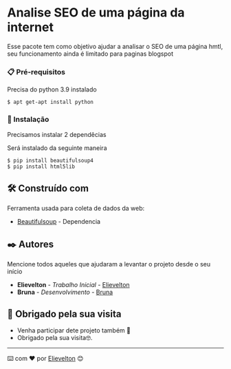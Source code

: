 # Analise SEO de uma página da internet

Esse pacote tem como objetivo ajudar a analisar o SEO de uma página hmtl, seu funcionamento ainda é limitado para paginas blogspot


### 📋 Pré-requisitos

Precisa do python 3.9 instalado

```
$ apt get-apt install python

```

### 🔧 Instalação

Precisamos instalar 2 dependêcias 

Será instalado da seguinte maneira

```
$ pip install beautifulsoup4
$ pip install html5lib
```

## 🛠️ Construído com

Ferramenta usada para coleta de dados da web:

* [Beautifulsoup](https://www.crummy.com/software/BeautifulSoup/bs4/doc/) - Dependencia




## ✒️ Autores

Mencione todos aqueles que ajudaram a levantar o projeto desde o seu início

* **Elievelton** - *Trabalho Inicial* - [Elievelton](https://github.com/elievelton)
* **Bruna** - *Desenvolvimento* - [Bruna](https://github.com/linkParaPerfil)




## 🎁 Obrigado pela sua visita

* Venha participar dete projeto também 📢 
* Obrigado pela sua visita🤓.


---
⌨️ com ❤️ por [Elievelton](https://github.com/elievelton) 😊